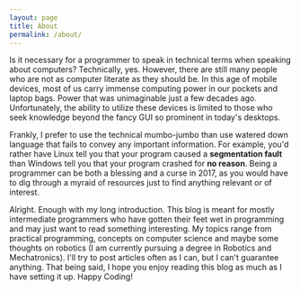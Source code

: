 ```yaml
---
layout: page
title: About
permalink: /about/
---
```


Is it necessary for a programmer to speak in technical terms when speaking about computers? Technically, yes. However, there are still many people who are not as computer literate as they should be. In this age of mobile devices, most of us carry immense computing power in our pockets and laptop bags. Power that was unimaginable just a few decades ago. Unfortunately, the ability to utilize these devices is limited to those who seek knowledge beyond the fancy GUI so prominent in today's desktops.

Frankly, I prefer to use the technical mumbo-jumbo than use watered down language that fails to convey any important information. For example, you'd rather have Linux tell you that your program caused a **segmentation fault** than Windows tell you that your program crashed for **no reason**. Being a programmer can be both a blessing and a curse in 2017, as you would have to dig through a myraid of resources just to find anything relevant or of interest.

Alright. Enough with my long introduction. This blog is meant for mostly intermediate programmers who have gotten their feet wet in programming and may just want to read something interesting. My topics range from practical programming, concepts on computer science and maybe some thoughts on robotics (I am currently pursuing a degree in Robotics and Mechatronics). I'll try to post articles often as I can, but I can't guarantee anything. That being said, I hope you enjoy reading this blog as much as I have setting it up. Happy Coding!

